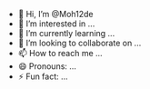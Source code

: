 - 👋 Hi, I’m @Moh12de
- 👀 I’m interested in ...
- 🌱 I’m currently learning ...
- 💞️ I’m looking to collaborate on ...
- 📫 How to reach me ...
- 😄 Pronouns: ...
- ⚡ Fun fact: ...

<!---
Moh12de/Moh12de is a ✨ special ✨ repository because its `README.md` (this file) appears on your GitHub profile.
You can click the Preview link to take a look at your changes.
--->
